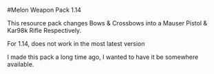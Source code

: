 #Melon Weapon Pack 1.14

This resource pack changes Bows & Crossbows into a Mauser Pistol & Kar98k Rifle Respectively.

For 1.14, does not work in the most latest version

I made this pack a long time ago, I wanted to have it be somewhere available.
